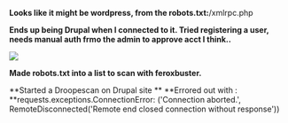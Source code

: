 
**Looks like it might be wordpress, from the robots\.txt:**/xmlrpc\.php

**Ends up being Drupal when I connected to it\.  Tried registering a user, needs manual auth frmo the admin to approve acct I think\.\.**

![](./images/c91a25257cf24f33a775a69738b83198.png)



**Made robots\.txt into a list to scan with feroxbuster\.**

**Started a Droopescan on Drupal site
**
**Errored out with : **requests\.exceptions\.ConnectionError: \('Connection aborted\.', RemoteDisconnected\('Remote end closed connection without response'\)\)

